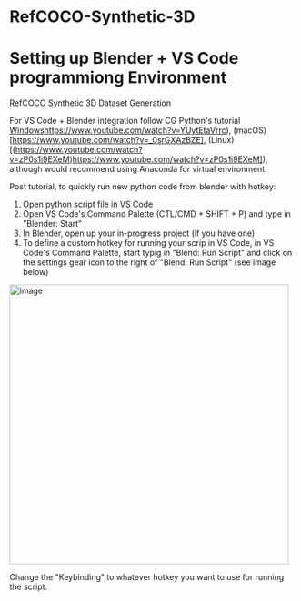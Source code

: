 # RefCOCO-Synthetic-3D



# Setting up Blender + VS Code programmiong Environment
RefCOCO Synthetic 3D Dataset Generation

For VS Code + Blender integration follow CG Python's tutorial [Windows](https://www.youtube.com/watch?v=YUytEtaVrrc)https://www.youtube.com/watch?v=YUytEtaVrrc), (macOS)[https://www.youtube.com/watch?v=_0srGXAzBZE], (Linux)[(https://www.youtube.com/watch?v=zP0s1i9EXeM)https://www.youtube.com/watch?v=zP0s1i9EXeM]), although would recommend using Anaconda for virtual environment.

Post tutorial, to quickly run new python code from blender with hotkey:
1) Open python script file in VS Code
2) Open VS Code's Command Palette (CTL/CMD + SHIFT + P) and type in "Blender: Start"
4) In Blender, open up your in-progress project (if you have one)
5) To define a custom hotkey for running your scrip in VS Code, in VS Code's Command Palette, start typig in "Blend: Run Script" and click on the settings gear icon to the right of "Blend: Run Script" (see image below)

<img width="491" alt="image" src="https://github.com/BillyMazotti/RefCOCO-Synthetic-3D/assets/96280520/f1b812cc-f343-44e3-a23b-842ad9d4db7d">

  Change the "Keybinding" to whatever hotkey you want to use for running the script.
